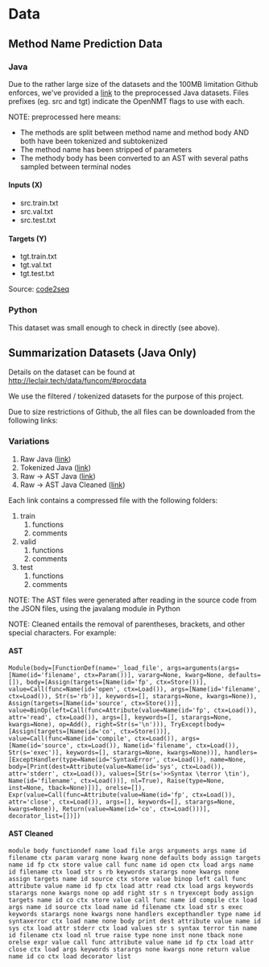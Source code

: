 # Data

## Method Name Prediction Data

### Java
Due to the rather large size of the datasets and the 100MB limitation Github enforces, we've provided a [link](https://drive.google.com/open?id=1mJRuS_Z0MMYmwWO09LrSXC5idqdgCVCJ) to the preprocessed Java datasets. Files prefixes (eg. src and tgt) indicate the OpenNMT flags to use with each. 

NOTE: preprocessed here means:
- The methods are split between method name and method body AND both have been tokenized and subtokenized
- The method name has been stripped of parameters
- The methody body has been converted to an AST with several paths sampled between terminal nodes

#### Inputs (X)
- src.train.txt
- src.val.txt
- src.test.txt

#### Targets (Y)
- tgt.train.txt
- tgt.val.txt
- tgt.test.txt

Source: [code2seq](https://github.com/tech-srl/code2seq#datasets)

### Python

This dataset was small enough to check in directly (see above). 

## Summarization Datasets (Java Only)

Details on the dataset can be found at http://leclair.tech/data/funcom/#procdata

We use the filtered / tokenized datasets for the purpose of this project.

Due to size restrictions of Github, the all files can be downloaded from the following links:

### Variations

1. Raw Java ([link](https://www.dropbox.com/s/zxizopqgx5at8o3/java_raw.zip?dl=0))
2. Tokenized Java ([link](https://drive.google.com/open?id=1Qa-GEZV2gEw8rRzchbOs66AEytVABctc))
3. Raw -> AST Java ([link](https://www.dropbox.com/s/vwf8sh32xj4ogli/java_ast_syntax.zip?dl=0))
4. Raw -> AST Java Cleaned ([link](https://www.dropbox.com/s/r6w8qgepq1v3hiq/java_ast_no_syntax.zip?dl=0))

Each link contains a compressed file with the following folders:

1. train
    1. functions
    2. comments
2. valid
    1. functions
    2. comments
3. test
    1. functions
    2. comments
  

NOTE: The AST files were generated after reading in the source code from the JSON files, using the javalang module in Python

NOTE: Cleaned entails the removal of parentheses, brackets, and other special characters. For example:

#### AST
`
Module(body=[FunctionDef(name='_load_file', args=arguments(args=[Name(id='filename', ctx=Param())], vararg=None, kwarg=None, defaults=[]), body=[Assign(targets=[Name(id='fp', ctx=Store())], value=Call(func=Name(id='open', ctx=Load()), args=[Name(id='filename', ctx=Load()), Str(s='rb')], keywords=[], starargs=None, kwargs=None)), Assign(targets=[Name(id='source', ctx=Store())], value=BinOp(left=Call(func=Attribute(value=Name(id='fp', ctx=Load()), attr='read', ctx=Load()), args=[], keywords=[], starargs=None, kwargs=None), op=Add(), right=Str(s='\n'))), TryExcept(body=[Assign(targets=[Name(id='co', ctx=Store())], value=Call(func=Name(id='compile', ctx=Load()), args=[Name(id='source', ctx=Load()), Name(id='filename', ctx=Load()), Str(s='exec')], keywords=[], starargs=None, kwargs=None))], handlers=[ExceptHandler(type=Name(id='SyntaxError', ctx=Load()), name=None, body=[Print(dest=Attribute(value=Name(id='sys', ctx=Load()), attr='stderr', ctx=Load()), values=[Str(s='>>Syntax \terror \tin'), Name(id='filename', ctx=Load())], nl=True), Raise(type=None, inst=None, tback=None)])], orelse=[]), Expr(value=Call(func=Attribute(value=Name(id='fp', ctx=Load()), attr='close', ctx=Load()), args=[], keywords=[], starargs=None, kwargs=None)), Return(value=Name(id='co', ctx=Load()))], decorator_list=[])])
`
#### AST Cleaned
`
module body functiondef name load file args arguments args name id filename ctx param vararg none kwarg none defaults body assign targets name id fp ctx store value call func name id open ctx load args name id filename ctx load str s rb keywords starargs none kwargs none assign targets name id source ctx store value binop left call func attribute value name id fp ctx load attr read ctx load args keywords starargs none kwargs none op add right str s n tryexcept body assign targets name id co ctx store value call func name id compile ctx load args name id source ctx load name id filename ctx load str s exec keywords starargs none kwargs none handlers excepthandler type name id syntaxerror ctx load name none body print dest attribute value name id sys ctx load attr stderr ctx load values str s syntax terror tin name id filename ctx load nl true raise type none inst none tback none orelse expr value call func attribute value name id fp ctx load attr close ctx load args keywords starargs none kwargs none return value name id co ctx load decorator list
`
